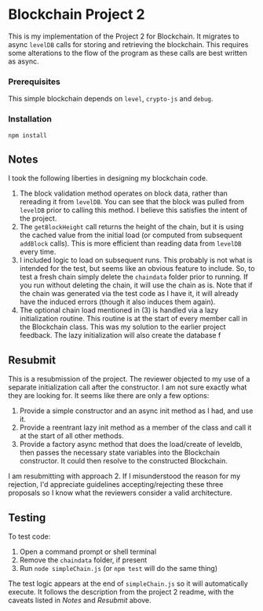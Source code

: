 # Blockchain Project 2

This is my implementation of the Project 2 for Blockchain.  It migrates to
async `levelDB` calls for storing and retrieving the blockchain.  This requires
some alterations to the flow of the program as these calls are best written
as async.

### Prerequisites

This simple blockchain depends on `level`, `crypto-js` and `debug`.

### Installation

```
npm install
```

## Notes

I took the following liberties in designing my blockchain code.

 1. The block validation method operates on block data, rather than rereading
    it from `levelDB`.  You can see that the block was pulled from `levelDB`
    prior to calling this method.  I believe this satisfies the intent of the
    project.
 2. The `getBlockHeight` call returns the height of the chain, but it is using
    the cached value from the initial load (or computed from subsequent
    `addBlock` calls).  This is more efficient than reading data from `levelDB`
    every time.
 3. I included logic to load on subsequent runs.  This probably is not what is
    intended for the test, but seems like an obvious feature to include.  So,
    to test a fresh chain simply delete the `chaindata` folder prior to running.
    If you run without deleting the chain, it will use the chain as is.  Note
    that if the chain was generated via the test code as I have it, it will
    already have the induced errors (though it also induces them again).
 4. The optional chain load mentioned in (3) is handled via a lazy initialization
    routine.  This routine is at the start of every member call in the
    Blockchain class.  This was my solution to the earlier project feedback.
    The lazy initialization will also create the database f

## Resubmit

This is a resubmission of the project.  The reviewer objected to my use of a
separate initialization call after the constructor.  I am not sure exactly
what they are looking for.  It seems like there are only a few options:

 1. Provide a simple constructor and an async init method as I had, and use it.
 2. Provide a reentrant lazy init method as a member of the class and call it at
    the start of all other methods.
 3. Provide a factory async method that does the load/create of leveldb, then
    passes the necessary state variables into the Blockchain constructor.  It
    could then resolve to the constructed Blockchain.

I am resubmitting with approach 2.  If I misunderstood the reason for my
rejection, I'd appreciate guidelines accepting/rejecting these three proposals
so I know what the reviewers consider a valid architecture.

## Testing

To test code:
 1. Open a command prompt or shell terminal
 2. Remove the `chaindata` folder, if present
 3. Run `node simpleChain.js` (or `npm test` will do the same thing)

The test logic appears at the end of `simpleChain.js` so it will automatically
execute.  It follows the description from the project 2 readme, with the
caveats listed in *Notes* and *Resubmit* above.
